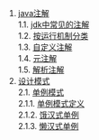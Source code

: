 1. [java注解](./java注解.md#java注解)    
 1.1. [jdk中常见的注解](./java注解.md#jdk中常见的注解)    
 1.2. [按运行机制分类](./java注解.md#按运行机制分类)    
 1.3. [自定义注解](./java注解.md#自定义注解)    
 1.4. [元注解](./java注解.md#元注解)    
 1.5. [解析注解](./java注解.md#解析注解)    
2. [设计模式](./设计模式.md#设计模式)    
 2.1. [单例模式](./单例模式.md#单例模式)    
  2.1.1. [单例模式定义](./单例模式.md#单例模式定义)    
  2.1.2. [饿汉式单例](./单例模式.md#饿汉式单例)    
  2.1.3. [懒汉式单例](./单例模式.md#懒汉式单例)    
